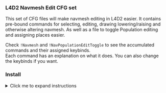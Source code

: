 ### L4D2 Navmesh Edit CFG set
This set of CFG files will make navmesh editing in L4D2 easier.
It contains pre-bound commands for selecting, editing, drawing lowering/raising and otherwise altering navmesh. As well as a file to toggle Population editing and assigning places easier.

Check ``!Navmesh`` and ``!NavPopulationEditToggle`` to see the accumulated commands and their assigned keybinds.<br>
Each command has an explanation on what it does. You can also change the keybinds if you want.

### Install
<details>
<summary>Click me to expand instructions</summary>

1. Download and unpack this repo into ```steamapps\common\Left 4 Dead 2\left4dead2\cfg```.
2. Create an autoexec file file called ```exec.cfg``` in ```steamapps\common\Left 4 Dead 2\left4dead2\cfg``` containing the following:<br>
```
bind home "exec L4D2_Navmesh_CFG-main/!NavPopulationEditToggle"  //Bind Home to population edit mode.
bind pgup "exec L4D2_Navmesh_CFG-main/!Navmesh"                  //Bind PageUp to enable navmesh mode.
bind pgdn "exec L4D2_Navmesh_CFG-main/!Navmesh_undo"             //Bind PageDown to disable navmesh mode.
echo "Write new config using: host_writeconfig 	!navundo_defaultbinds.cfg"
```
You can edit the keybinds if you want. I just happen to not use these keys for anything yet.<br>
  
⚠️ **Warning:** !Navmesh.cfg writes a config file based on your current settings in order to not overwrite your keybinds. But this includes all settings like resolution, volume, FOV, ect.<br>
    If you ever change your settings, you should run ``host_writeconfig !navundo_defaultbinds.cfg`` to make sure toggling navmesh edit mode won't revert your settings.
  
3. add ```exec !exec.cfg``` to your launch options.
<img src="pictures/exec.jpg"/>
</details>

